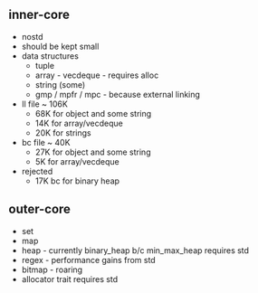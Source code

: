 ## inner-core

- nostd
- should be kept small
- data structures
  - tuple
  - array - vecdeque - requires alloc
  - string (some)
  - gmp / mpfr / mpc - because external linking
- ll file ~ 106K
  - 68K for object and some string
  - 14K for array/vecdeque
  - 20K for strings
- bc file ~ 40K
  - 27K for object and some string
  - 5K for array/vecdeque
- rejected
  - 17K bc for binary heap

## outer-core
  - set
  - map
  - heap - currently binary_heap b/c min_max_heap requires std
  - regex - performance gains from std
  - bitmap - roaring
  - allocator trait requires std